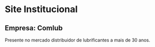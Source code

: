 # Site Institucional

## Empresa: Comlub

Presente no mercado distribuidor de lubrificantes a mais de 30 anos.
